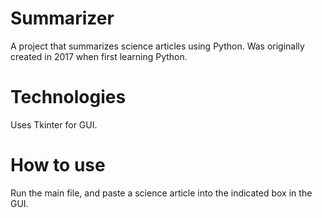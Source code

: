 # Summarizer
A project that summarizes science articles using Python. Was originally created in 2017 when first learning Python.

# Technologies
Uses Tkinter for GUI.

# How to use
Run the main file, and paste a science article into the indicated box in the GUI.
